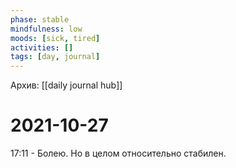 ```yaml
---
phase: stable
mindfulness: low
moods: [sick, tired]
activities: []
tags: [day, journal]
---
```

Архив: [[daily journal hub]]
# 2021-10-27

17:11 - Болею. Но в целом относительно стабилен.

